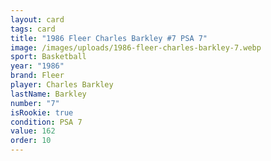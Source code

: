 ```yaml
---
layout: card
tags: card
title: "1986 Fleer Charles Barkley #7 PSA 7"
image: /images/uploads/1986-fleer-charles-barkley-7.webp
sport: Basketball
year: "1986"
brand: Fleer
player: Charles Barkley
lastName: Barkley
number: "7"
isRookie: true
condition: PSA 7
value: 162
order: 10
---
```

